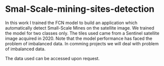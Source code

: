 # Smal-Scale-mining-sites-detection
In this work I trained the FCN model to build an application which automatically detect Small-Scale Mines on the satellite image. We trained the model for two classes only. The tiles used came from a Sentinel satellite image acquired in 2020. 
Note that the model performance has faced the problem of imbalanced data. In comming projects we will deal with problem of imbalanced data.

The data used can be accessed upon request.
